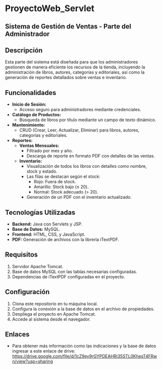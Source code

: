 # ProyectoWeb_Servlet

## Sistema de Gestión de Ventas - Parte del Administrador

## Descripción
Esta parte del sistema está diseñada para que los administradores gestionen de manera eficiente los recursos de la tienda, incluyendo la administración de libros, autores, categorías y editoriales, así como la generación de reportes detallados sobre ventas e inventario.

## Funcionalidades
- **Inicio de Sesión:**
  - Acceso seguro para administradores mediante credenciales.
- **Catálogo de Productos:**
  - Búsqueda de libros por título mediante un campo de texto dinámico.
- **Mantenimiento:**
  - CRUD (Crear, Leer, Actualizar, Eliminar) para libros, autores, categorías y editoriales.
- **Reportes:**
  - **Ventas Mensuales:**
    - Filtrado por mes y año.
    - Descarga de reporte en formato PDF con detalles de las ventas.
  - **Inventario:**
    - Visualización de todos los libros con detalles como nombre, stock y estado.
    - Las filas se destacan según el stock:
      - Rojo: Fuera de stock.
      - Amarillo: Stock bajo (≤ 20).
      - Normal: Stock adecuado (> 20).
    - Generación de un PDF con el inventario actualizado.

## Tecnologías Utilizadas
- **Backend:** Java con Servlets y JSP.
- **Base de Datos:** MySQL.
- **Frontend:** HTML, CSS, y JavaScript.
- **PDF:** Generación de archivos con la librería iTextPDF.

## Requisitos
1. Servidor Apache Tomcat.
2. Base de datos MySQL con las tablas necesarias configuradas.
3. Dependencias de iTextPDF configuradas en el proyecto.

## Configuración
1. Clona este repositorio en tu máquina local.
2. Configura la conexión a la base de datos en el archivo de propiedades.
3. Despliega el proyecto en Apache Tomcat.
4. Accede al sistema desde el navegador.

## Enlaces
- Para obtener más información como las indicaciones y la base de datos ingresar a este enlace de drive: https://drive.google.com/file/d/1cZ9ey9rGYPDEAHRi35STL0KhesT4FRwn/view?usp=sharing
